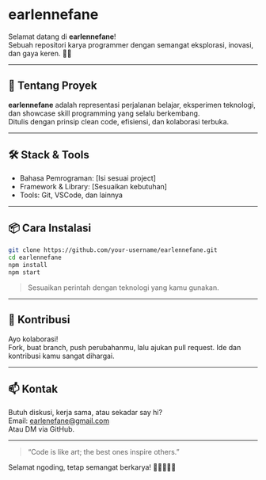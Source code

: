 # earlennefane

Selamat datang di **earlennefane**!  
Sebuah repositori karya programmer dengan semangat eksplorasi, inovasi, dan gaya keren. 👾✨

---

## 🚀 Tentang Proyek

**earlennefane** adalah representasi perjalanan belajar, eksperimen teknologi, dan showcase skill programming yang selalu berkembang.  
Ditulis dengan prinsip clean code, efisiensi, dan kolaborasi terbuka.

---

## 🛠️ Stack & Tools

- Bahasa Pemrograman: [Isi sesuai project]
- Framework & Library: [Sesuaikan kebutuhan]
- Tools: Git, VSCode, dan lainnya

---

## 📦 Cara Instalasi

```bash
git clone https://github.com/your-username/earlennefane.git
cd earlennefane
npm install
npm start
```
> Sesuaikan perintah dengan teknologi yang kamu gunakan.

---

## 🤝 Kontribusi

Ayo kolaborasi!  
Fork, buat branch, push perubahanmu, lalu ajukan pull request. Ide dan kontribusi kamu sangat dihargai.

---

## 📫 Kontak

Butuh diskusi, kerja sama, atau sekadar say hi?  
Email: earlenefane@gmail.com  
Atau DM via GitHub.

---

> “Code is like art; the best ones inspire others.”  

Selamat ngoding, tetap semangat berkarya! 🚀👨‍💻👩‍💻
